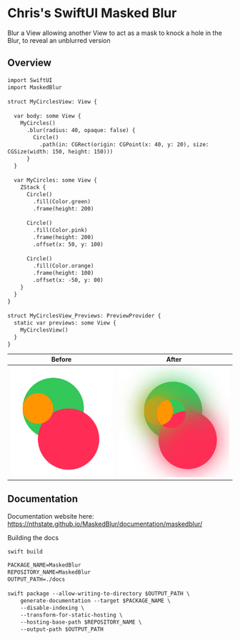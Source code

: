 # Chris's SwiftUI Masked Blur

Blur a View allowing another View to act as a mask to knock a hole in the Blur, 
to reveal an unblurred version

## Overview

```
import SwiftUI
import MaskedBlur

struct MyCirclesView: View {

  var body: some View {
    MyCircles()
      .blur(radius: 40, opaque: false) {
        Circle()
          .path(in: CGRect(origin: CGPoint(x: 40, y: 20), size: CGSize(width: 150, height: 150)))
      }
  }
  
  var MyCircles: some View {
    ZStack {
      Circle()
        .fill(Color.green)
        .frame(height: 200)
      
      Circle()
        .fill(Color.pink)
        .frame(height: 200)
        .offset(x: 50, y: 100)
      
      Circle()
        .fill(Color.orange)
        .frame(height: 100)
        .offset(x: -50, y: 00)
    }
  }
}

struct MyCirclesView_Previews: PreviewProvider {
  static var previews: some View {
    MyCirclesView()
  }
}
```

| Before | After |
|--------|-------|
![Before](Sources/MaskedBlur/MaskedBlur.docc/Resources/Images/01_Blur.png)|![After](Sources/MaskedBlur/MaskedBlur.docc/Resources/Images/03_Blur.png)


## Documentation

Documentation website here: https://nthstate.github.io/MaskedBlur/documentation/maskedblur/

Building the docs

```
swift build
```

```
PACKAGE_NAME=MaskedBlur
REPOSITORY_NAME=MaskedBlur
OUTPUT_PATH=./docs

swift package --allow-writing-to-directory $OUTPUT_PATH \
    generate-documentation --target $PACKAGE_NAME \
    --disable-indexing \
    --transform-for-static-hosting \
    --hosting-base-path $REPOSITORY_NAME \
    --output-path $OUTPUT_PATH
 ```
